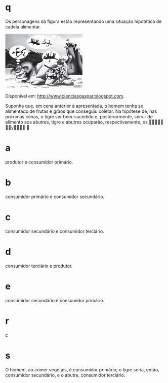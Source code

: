 # q
Os personagens da figura estão representando uma situação hipotética de cadeia alimentar.

![](2e92f917-a511-c2ab-e285-bbf04bf27a66.png)

Disponível em: http://www.cienciasgaspar.blogspot.com.

Suponha que, em cena anterior à apresentada, o homem tenha se alimentado de frutas e grãos que conseguiu coletar. Na hipótese de, nas próximas cenas, o tigre ser bem-sucedido e, posteriormente, servir de alimento aos abutres, tigre e abutres ocuparão, respectivamente, os  y 

# a
produtor e consumidor primário.

# b
consumidor primário e consumidor secundário.

# c
consumidor secundário e consumidor terciário.

# d
consumidor terciário e produtor.

# e
consumidor secundário e consumidor primário.

# r
c

# s
O homem, ao comer vegetais, é consumidor primário; o tigre seria, então, consumidor secundário, e o abutre, consumidor terciário.
